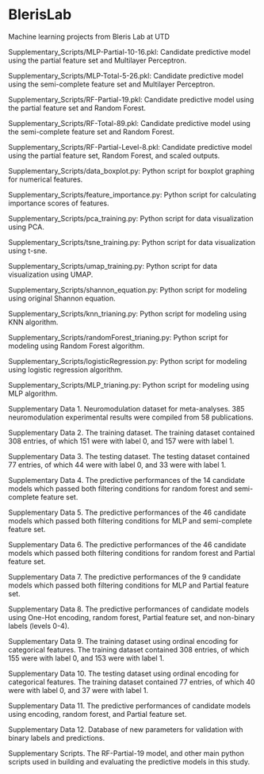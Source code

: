 # BlerisLab
Machine learning projects from Bleris Lab at UTD

Supplementary_Scripts/MLP-Partial-10-16.pkl: Candidate predictive model using the partial feature set and Multilayer Perceptron.

Supplementary_Scripts/MLP-Total-5-26.pkl: Candidate predictive model using the semi-complete feature set and Multilayer Perceptron.

Supplementary_Scripts/RF-Partial-19.pkl: Candidate predictive model using the partial feature set and Random Forest.

Supplementary_Scripts/RF-Total-89.pkl: Candidate predictive model using the semi-complete feature set and Random Forest.

Supplementary_Scripts/RF-Partial-Level-8.pkl: Candidate predictive model using the partial feature set, Random Forest, and scaled outputs.

Supplementary_Scripts/data_boxplot.py: Python script for boxplot graphing for numerical features.

Supplementary_Scripts/feature_importance.py: Python script for calculating importance scores of features.

Supplementary_Scripts/pca_training.py: Python script for data visualization using PCA.

Supplementary_Scripts/tsne_training.py: Python script for data visualization using t-sne.

Supplementary_Scripts/umap_training.py: Python script for data visualization using UMAP.

Supplementary_Scripts/shannon_equation.py: Python script for modeling using original Shannon equation.

Supplementary_Scripts/knn_trianing.py: Python script for modeling using KNN algorithm.

Supplementary_Scripts/randomForest_trianing.py: Python script for modeling using Random Forest algorithm.

Supplementary_Scripts/logisticRegression.py: Python script for modeling using logistic regression algorithm.

Supplementary_Scripts/MLP_trianing.py: Python script for modeling using MLP algorithm.

Supplementary Data 1. Neuromodulation dataset for meta-analyses. 385 neuromodulation experimental results were compiled from 58 publications.

Supplementary Data 2. The training dataset. The training dataset contained 308 entries, of which 151 were with label 0, and 157 were with label 1.

Supplementary Data 3. The testing dataset. The testing dataset contained 77 entries, of which 44 were with label 0, and 33 were with label 1.

Supplementary Data 4. The predictive performances of the 14 candidate models which passed both filtering conditions for random forest and semi-complete feature set.

Supplementary Data 5. The predictive performances of the 46 candidate models which passed both filtering conditions for MLP and semi-complete feature set.

Supplementary Data 6. The predictive performances of the 46 candidate models which passed both filtering conditions for random forest and Partial feature set.

Supplementary Data 7. The predictive performances of the 9 candidate models which passed both filtering conditions for MLP and Partial feature set.

Supplementary Data 8. The predictive performances of candidate models using One-Hot encoding, random forest, Partial feature set, and non-binary labels (levels 0-4).

Supplementary Data 9. The training dataset using ordinal encoding for categorical features. The training dataset contained 308 entries, of which 155 were with label 0, and 153 were with label 1.

Supplementary Data 10. The testing dataset using ordinal encoding for categorical features. The training dataset contained 77 entries, of which 40 were with label 0, and 37 were with label 1.

Supplementary Data 11. The predictive performances of candidate models using encoding, random forest, and Partial feature set.

Supplementary Data 12. Database of new parameters for validation with binary labels and predictions.

Supplementary Scripts. The RF-Partial-19 model, and other main python scripts used in building and evaluating the predictive models in this study.

